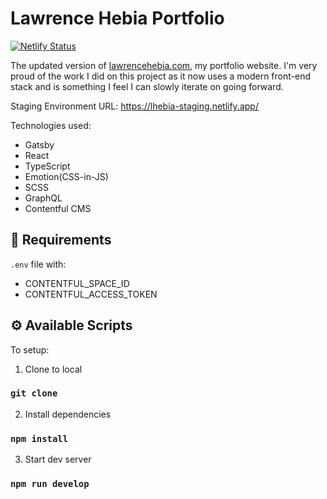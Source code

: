 # Lawrence Hebia Portfolio

[![Netlify Status](https://api.netlify.com/api/v1/badges/214b7e53-b32c-4c78-8617-d755ff2e91a0/deploy-status)](https://app.netlify.com/sites/lhebiaportfolio/deploys)

The updated version of [lawrencehebia.com](https://lawrencehebia.com), my portfolio website. I'm very proud of the work I did on this project as it now uses a modern front-end stack and is something I feel I can slowly iterate on going forward. 

Staging Environment URL: https://lhebia-staging.netlify.app/

Technologies used:
- Gatsby
- React
- TypeScript
- Emotion(CSS-in-JS)
- SCSS
- GraphQL
- Contentful CMS

## 📝 Requirements
`.env` file with:
- CONTENTFUL_SPACE_ID
- CONTENTFUL_ACCESS_TOKEN

## ⚙️ Available Scripts

To setup:

1. Clone to local
### `git clone`

2. Install dependencies
### `npm install`

3. Start dev server
### `npm run develop`
